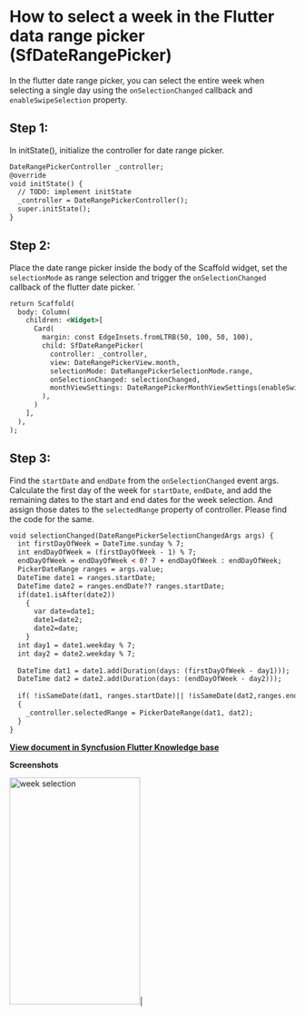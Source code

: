 # How to select a week in the Flutter data range picker (SfDateRangePicker)

In the flutter date range picker, you can select the entire week when selecting a single day using the `onSelectionChanged` callback and `enableSwipeSelection` property.

## Step 1:
In initState(), initialize the controller for date range picker.

```xml
DateRangePickerController _controller;
@override
void initState() {
  // TODO: implement initState
  _controller = DateRangePickerController();
  super.initState();
}
```
## Step 2:
Place the date range picker inside the body of the Scaffold widget, set the `selectionMode` as range selection and trigger the `onSelectionChanged` callback of the flutter date picker.
`
```xml
return Scaffold(
  body: Column(
    children: <Widget>[
      Card(
        margin: const EdgeInsets.fromLTRB(50, 100, 50, 100),
        child: SfDateRangePicker(
          controller: _controller,
          view: DateRangePickerView.month,
          selectionMode: DateRangePickerSelectionMode.range,
          onSelectionChanged: selectionChanged,
          monthViewSettings: DateRangePickerMonthViewSettings(enableSwipeSelection: false),
        ),
      )
    ],
  ), 
);
```

## Step 3:
Find the `startDate` and `endDate` from the `onSelectionChanged` event args. Calculate the first day of the week for `startDate`, `endDate`, and add the remaining dates to the start and end dates for the week selection. And assign those dates to the `selectedRange` property of controller. Please find the code for the same.

```xml
void selectionChanged(DateRangePickerSelectionChangedArgs args) {
  int firstDayOfWeek = DateTime.sunday % 7;
  int endDayOfWeek = (firstDayOfWeek - 1) % 7;
  endDayOfWeek = endDayOfWeek < 0? 7 + endDayOfWeek : endDayOfWeek;
  PickerDateRange ranges = args.value;
  DateTime date1 = ranges.startDate;
  DateTime date2 = ranges.endDate?? ranges.startDate;
  if(date1.isAfter(date2))
    {
      var date=date1;
      date1=date2;
      date2=date;
    }
  int day1 = date1.weekday % 7;
  int day2 = date2.weekday % 7;
 
  DateTime dat1 = date1.add(Duration(days: (firstDayOfWeek - day1)));
  DateTime dat2 = date2.add(Duration(days: (endDayOfWeek - day2)));
 
  if( !isSameDate(dat1, ranges.startDate)|| !isSameDate(dat2,ranges.endDate))
  {
    _controller.selectedRange = PickerDateRange(dat1, dat2);
  }
}
```
**[View document in Syncfusion Flutter Knowledge base](https://www.syncfusion.com/kb/11412/how-to-select-a-week-in-the-flutter-data-range-picker-sfdaterangepicker)**

**Screenshots**

<img alt="week selection"  src="http://www.syncfusion.com/uploads/user/kb/flut/flut-861/flut-861_img1.png" width="230" height="400" />|
